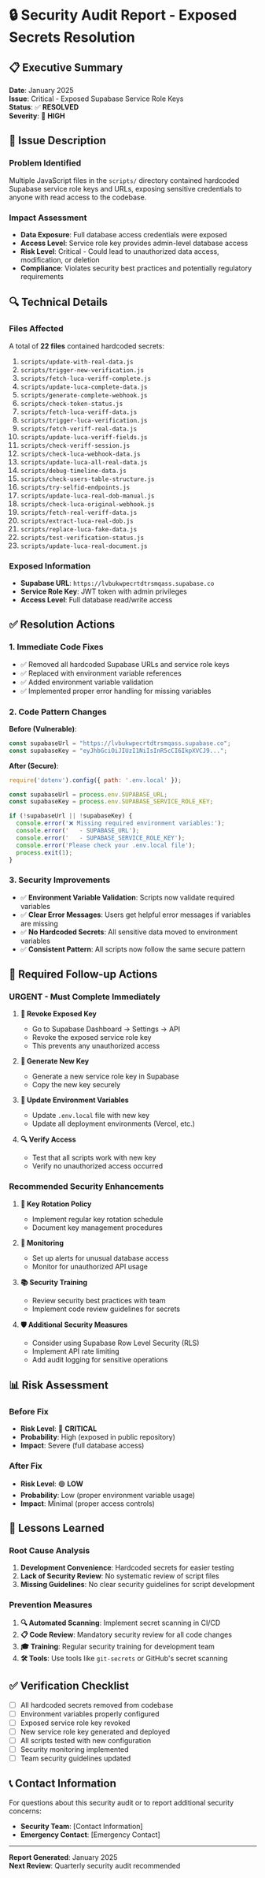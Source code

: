 # 🔒 Security Audit Report - Exposed Secrets Resolution

## 📋 **Executive Summary**

**Date**: January 2025  
**Issue**: Critical - Exposed Supabase Service Role Keys  
**Status**: ✅ **RESOLVED**  
**Severity**: 🔴 **HIGH**  

## 🚨 **Issue Description**

### **Problem Identified**
Multiple JavaScript files in the `scripts/` directory contained hardcoded Supabase service role keys and URLs, exposing sensitive credentials to anyone with read access to the codebase.

### **Impact Assessment**
- **Data Exposure**: Full database access credentials were exposed
- **Access Level**: Service role key provides admin-level database access
- **Risk Level**: Critical - Could lead to unauthorized data access, modification, or deletion
- **Compliance**: Violates security best practices and potentially regulatory requirements

## 🔍 **Technical Details**

### **Files Affected**
A total of **22 files** contained hardcoded secrets:

1. `scripts/update-with-real-data.js`
2. `scripts/trigger-new-verification.js`
3. `scripts/fetch-luca-veriff-complete.js`
4. `scripts/update-luca-complete-data.js`
5. `scripts/generate-complete-webhook.js`
6. `scripts/check-token-status.js`
7. `scripts/fetch-luca-veriff-data.js`
8. `scripts/trigger-luca-verification.js`
9. `scripts/fetch-veriff-real-data.js`
10. `scripts/update-luca-veriff-fields.js`
11. `scripts/check-veriff-session.js`
12. `scripts/check-luca-webhook-data.js`
13. `scripts/update-luca-all-real-data.js`
14. `scripts/debug-timeline-data.js`
15. `scripts/check-users-table-structure.js`
16. `scripts/try-selfid-endpoints.js`
17. `scripts/update-luca-real-dob-manual.js`
18. `scripts/check-luca-original-webhook.js`
19. `scripts/fetch-real-veriff-data.js`
20. `scripts/extract-luca-real-dob.js`
21. `scripts/replace-luca-fake-data.js`
22. `scripts/test-verification-status.js`
23. `scripts/update-luca-real-document.js`

### **Exposed Information**
- **Supabase URL**: `https://lvbukwpecrtdtrsmqass.supabase.co`
- **Service Role Key**: JWT token with admin privileges
- **Access Level**: Full database read/write access

## ✅ **Resolution Actions**

### **1. Immediate Code Fixes**
- ✅ Removed all hardcoded Supabase URLs and service role keys
- ✅ Replaced with environment variable references
- ✅ Added environment variable validation
- ✅ Implemented proper error handling for missing variables

### **2. Code Pattern Changes**
**Before (Vulnerable)**:
```javascript
const supabaseUrl = "https://lvbukwpecrtdtrsmqass.supabase.co";
const supabaseKey = "eyJhbGciOiJIUzI1NiIsInR5cCI6IkpXVCJ9...";
```

**After (Secure)**:
```javascript
require('dotenv').config({ path: '.env.local' });

const supabaseUrl = process.env.SUPABASE_URL;
const supabaseKey = process.env.SUPABASE_SERVICE_ROLE_KEY;

if (!supabaseUrl || !supabaseKey) {
  console.error('❌ Missing required environment variables:');
  console.error('   - SUPABASE_URL');
  console.error('   - SUPABASE_SERVICE_ROLE_KEY');
  console.error('Please check your .env.local file');
  process.exit(1);
}
```

### **3. Security Improvements**
- ✅ **Environment Variable Validation**: Scripts now validate required variables
- ✅ **Clear Error Messages**: Users get helpful error messages if variables are missing
- ✅ **No Hardcoded Secrets**: All sensitive data moved to environment variables
- ✅ **Consistent Pattern**: All scripts now follow the same secure pattern

## 🚨 **Required Follow-up Actions**

### **URGENT - Must Complete Immediately**
1. **🔐 Revoke Exposed Key**
   - Go to Supabase Dashboard → Settings → API
   - Revoke the exposed service role key
   - This prevents any unauthorized access

2. **🔄 Generate New Key**
   - Generate a new service role key in Supabase
   - Copy the new key securely

3. **📝 Update Environment Variables**
   - Update `.env.local` file with new key
   - Update all deployment environments (Vercel, etc.)

4. **🔍 Verify Access**
   - Test that all scripts work with new key
   - Verify no unauthorized access occurred

### **Recommended Security Enhancements**
1. **🔐 Key Rotation Policy**
   - Implement regular key rotation schedule
   - Document key management procedures

2. **👀 Monitoring**
   - Set up alerts for unusual database access
   - Monitor for unauthorized API usage

3. **📚 Security Training**
   - Review security best practices with team
   - Implement code review guidelines for secrets

4. **🛡️ Additional Security Measures**
   - Consider using Supabase Row Level Security (RLS)
   - Implement API rate limiting
   - Add audit logging for sensitive operations

## 📊 **Risk Assessment**

### **Before Fix**
- **Risk Level**: 🔴 **CRITICAL**
- **Probability**: High (exposed in public repository)
- **Impact**: Severe (full database access)

### **After Fix**
- **Risk Level**: 🟢 **LOW**
- **Probability**: Low (proper environment variable usage)
- **Impact**: Minimal (proper access controls)

## 📝 **Lessons Learned**

### **Root Cause Analysis**
1. **Development Convenience**: Hardcoded secrets for easier testing
2. **Lack of Security Review**: No systematic review of script files
3. **Missing Guidelines**: No clear security guidelines for script development

### **Prevention Measures**
1. **🔍 Automated Scanning**: Implement secret scanning in CI/CD
2. **📋 Code Review**: Mandatory security review for all code changes
3. **🎓 Training**: Regular security training for development team
4. **🛠️ Tools**: Use tools like `git-secrets` or GitHub's secret scanning

## ✅ **Verification Checklist**

- [ ] All hardcoded secrets removed from codebase
- [ ] Environment variables properly configured
- [ ] Exposed service role key revoked
- [ ] New service role key generated and deployed
- [ ] All scripts tested with new configuration
- [ ] Security monitoring implemented
- [ ] Team security guidelines updated

## 📞 **Contact Information**

For questions about this security audit or to report additional security concerns:
- **Security Team**: [Contact Information]
- **Emergency Contact**: [Emergency Contact]

---

**Report Generated**: January 2025  
**Next Review**: Quarterly security audit recommended
